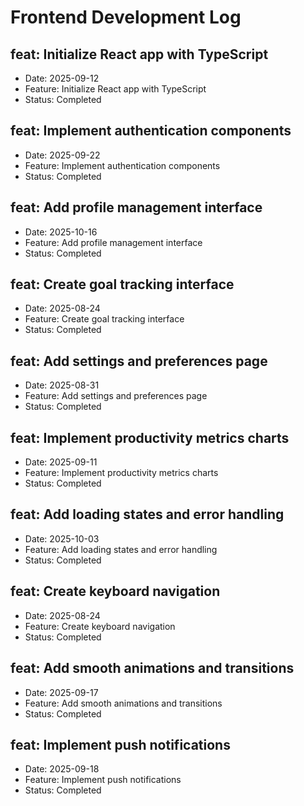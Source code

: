 # Frontend Development Log


## feat: Initialize React app with TypeScript
- Date: 2025-09-12
- Feature: Initialize React app with TypeScript
- Status: Completed

## feat: Implement authentication components
- Date: 2025-09-22
- Feature: Implement authentication components
- Status: Completed

## feat: Add profile management interface
- Date: 2025-10-16
- Feature: Add profile management interface
- Status: Completed

## feat: Create goal tracking interface
- Date: 2025-08-24
- Feature: Create goal tracking interface
- Status: Completed

## feat: Add settings and preferences page
- Date: 2025-08-31
- Feature: Add settings and preferences page
- Status: Completed

## feat: Implement productivity metrics charts
- Date: 2025-09-11
- Feature: Implement productivity metrics charts
- Status: Completed

## feat: Add loading states and error handling
- Date: 2025-10-03
- Feature: Add loading states and error handling
- Status: Completed

## feat: Create keyboard navigation
- Date: 2025-08-24
- Feature: Create keyboard navigation
- Status: Completed

## feat: Add smooth animations and transitions
- Date: 2025-09-17
- Feature: Add smooth animations and transitions
- Status: Completed

## feat: Implement push notifications
- Date: 2025-09-18
- Feature: Implement push notifications
- Status: Completed
